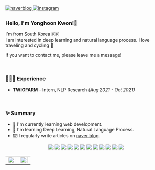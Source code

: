 

<a href="https://blog.naver.com/1012rnjsdydgns" target="_blank">
<img src="https://img.shields.io/badge/Naver Blog-03C75A?style=for-the-badge&logo=Naver&logoColor=white" alt=naverblog style="margin-bottom: 5px;" />
</a>
<a href="https://www.instagram.com/k_yhoon130/?hl=ko" target="_blank">
<img src="https://img.shields.io/badge/Instagram-E4405F?style=for-the-badge&logo=Instagram&logoColor=white" alt=instagram style="margin-bottom: 5px;" />
</a>

### Hello, I'm Yonghoon Kwon!👋
 

I'm from South Korea 🇰🇷  
I am interested in deep learning and natural language process. I love traveling and cycling 🚴

If you want to contact me, please leave me a message!
 
<br/>

### 🧑🏻‍💻 Experience
- **TWIGFARM** - Intern, NLP Research *(Aug 2021 - Oct 2021)*

  

<br/>  


### ✨ Summary

- 🔎 I'm currently learning web development.
- 🌱 I'm learning Deep Learning, Natural Language Process.
- ⌨️ I regularly write articles on [naver blog](https://butter-shower.tistory.com).  
  

<div align=center>
<img src="https://img.shields.io/badge/Python-3766AB?style=flat-square&logo=Python&logoColor=white"/></a>
<img src="https://img.shields.io/badge/pandas-150458?style=flat-square&logo=pandas&logoColor=white"/></a>
<img src="https://img.shields.io/badge/TensorFlow-FF6F00?style=flat-square&logo=TensorFlow&logoColor=white"/></a>
<img src="https://img.shields.io/badge/PyTorch-EE4C2C?style=flat-square&logo=PyTorch&logoColor=white"/></a>
<img src="https://img.shields.io/badge/MariaDB-003545?style=flat-square&logo=MariaDB&logoColor=white"/></a>
<img src="https://img.shields.io/badge/MySQL-4479A1?style=flat-square&logo=MySQL&logoColor=white"/></a>
<img src="https://img.shields.io/badge/Linux-FCC624?style=flat-square&logo=Linux&logoColor=white"/></a>
<img src="https://img.shields.io/badge/Amazon AWS-232F3E?style=flat-square&logo=Amazon AWS&logoColor=white"/></a>
<img src="https://img.shields.io/badge/Flask-000000?style=flat-square&logo=Flask&logoColor=white"/></a>
<img src="https://img.shields.io/badge/Django-092E20?style=flat-square&logo=Django&logoColor=white"/></a>
<img src="https://img.shields.io/badge/JavaScript-F7DF1E?style=flat-square&logo=JavaScript&logoColor=white"/></a>
<img src="https://img.shields.io/badge/CSS3-1572B6?style=flat-square&logo=CSS3&logoColor=white"/></a>
</div>





<table><tr><td valign="top" width="50%">

<img src="https://github-readme-stats.vercel.app/api?username=kwon13&show_icons=true&count_private=true&hide_border=true" align="left" style="width: 100%" />

</td><td valign="top" width="50%">

<img src="https://github-readme-stats.vercel.app/api/top-langs/?username=kwon13&hide_border=true&layout=compact" align="left" style="width: 100%" />

</td></tr></table>  

<br/>

